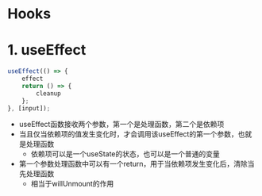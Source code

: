 # Hooks

# 1. useEffect

```javascript
useEffect(() => {
    effect
    return () => {
        cleanup
    };
}, [input]);
```
- useEffect函数接收两个参数，第一个是处理函数，第二个是依赖项
- 当且仅当依赖项的值发生变化时，才会调用该useEffect的第一个参数，也就是处理函数
  - 依赖项可以是一个useState的状态，也可以是一个普通的变量
- 第一个参数处理函数中可以有一个return，用于当依赖项发生变化后，清除当先处理函数
    - 相当于willUnmount的作用 
























